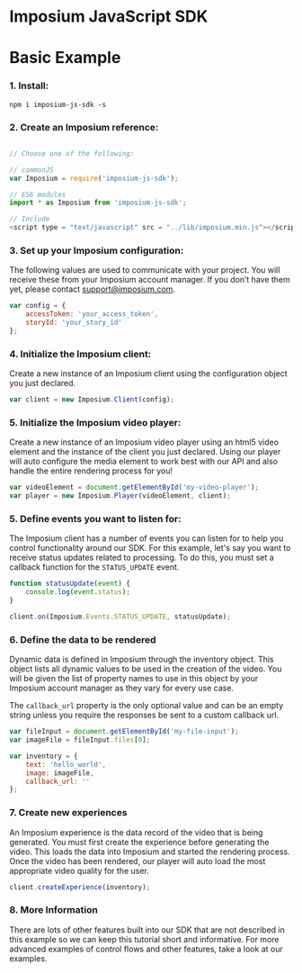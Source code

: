 Imposium JavaScript SDK
====================================================

Basic Example
======

### 1. Install:

`npm i imposium-js-sdk -s`

### 2. Create an Imposium reference:

```javascript

// Choose one of the following:

// commonJS
var Imposium = require('imposium-js-sdk');

// ES6 modules 
import * as Imposium from 'imposium-js-sdk';

// Include
<script type = "text/javascript" src = "../lib/imposium.min.js"></script>
```

### 3. Set up your Imposium configuration:

The following values are used to communicate with your project. You will receive these from your Imposium account manager. If you don’t have them yet, please contact support@imposium.com.

```javascript
var config = {
	accessToken: 'your_access_token',
	storyId: 'your_story_id'
};
```

### 4. Initialize the Imposium client:

Create a new instance of an Imposium client using the configuration object you just declared.

```javascript
var client = new Imposium.Client(config);
```

### 5. Initialize the Imposium video player:

Create a new instance of an Imposium video player using an html5 video element and the instance of the client you just declared. Using our player will auto configure the media element to work best with our API and also handle the entire rendering process for you!

```javascript
var videoElement = document.getElementById('my-video-player');
var player = new Imposium.Player(videoElement, client);
```

### 5. Define events you want to listen for:

The Imposium client has a number of events you can listen for to help you control functionality around our SDK. For this example, let's say you want to receive status updates related to processing. To do this, you must set a callback function for the `STATUS_UPDATE` event. 

```javascript
function statusUpdate(event) {
	console.log(event.status);
}

client.on(Imposium.Events.STATUS_UPDATE, statusUpdate);
```

### 6. Define the data to be rendered

Dynamic data is defined in Imposium through the inventory object. This object lists all dynamic values to be used in the creation of the video. You will be given the list of property names to use in this object by your Imposium account manager as they vary for every use case.

The `callback_url` property is the only optional value and can be an empty string unless you require the responses be sent to a custom callback url.

```javascript
var fileInput = document.getElementById('my-file-input');
var imageFile = fileInput.files[0];

var inventory = {
	text: 'hello_world',
	image: imageFile,
	callback_url: ''
};
```

### 7. Create new experiences

An Imposium experience is the data record of the video that is being generated. You must first create the experience before generating the video. This loads the data into Imposium and started the rendering process. Once the video has been rendered, our player will auto load the most appropriate video quality for the user.

```javascript
client.createExperience(inventory);
```

### 8. More Information

There are lots of other features built into our SDK that are not described in this example so we can keep this tutorial short and informative. For more advanced examples of control flows and other features, take a look at our examples.